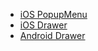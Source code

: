 - [iOS PopupMenu](#/controls/ios/popupmenu)
- [iOS Drawer](#/controls/ios/drawer)
- [Android Drawer](#/controls/android/drawer)
